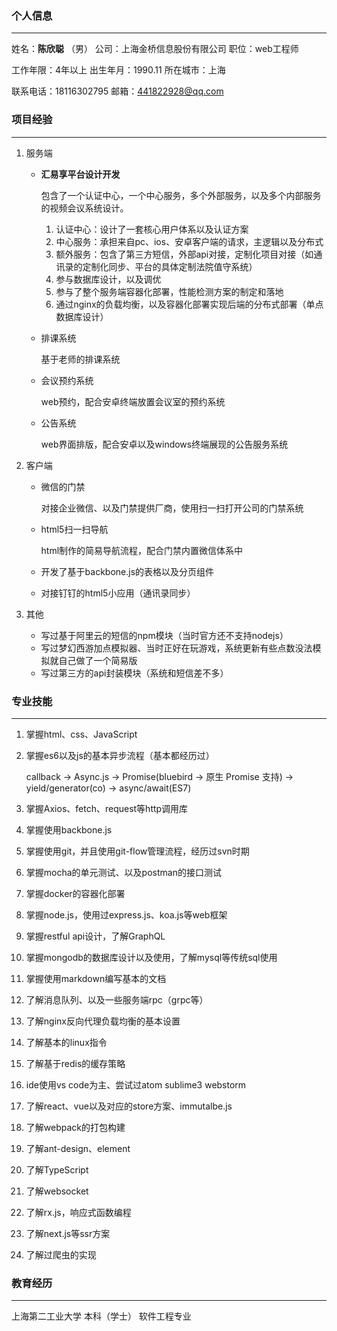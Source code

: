 ### 个人信息

----

姓名：**陈欣聪** （男）		公司：上海金桥信息股份有限公司	职位：web工程师			

工作年限：4年以上		出生年月：1990.11  				所在城市：上海

联系电话：18116302795	邮箱：441822928@qq.com

### 项目经验

---

1. 服务端

   - **汇易享平台设计开发**

     包含了一个认证中心，一个中心服务，多个外部服务，以及多个内部服务的视频会议系统设计。

     1. 认证中心：设计了一套核心用户体系以及认证方案
     2. 中心服务：承担来自pc、ios、安卓客户端的请求，主逻辑以及分布式
     3. 额外服务：包含了第三方短信，外部api对接，定制化项目对接（如通讯录的定制化同步、平台的具体定制法院值守系统）
     4. 参与数据库设计，以及调优
     5. 参与了整个服务端容器化部署，性能检测方案的制定和落地
     6. 通过nginx的负载均衡，以及容器化部署实现后端的分布式部署（单点数据库设计）

   - 排课系统

     基于老师的排课系统

   - 会议预约系统

     web预约，配合安卓终端放置会议室的预约系统

   - 公告系统

     web界面排版，配合安卓以及windows终端展现的公告服务系统

2. 客户端

   - 微信的门禁

     对接企业微信、以及门禁提供厂商，使用扫一扫打开公司的门禁系统

   - html5扫一扫导航

     html制作的简易导航流程，配合门禁内置微信体系中

   - 开发了基于backbone.js的表格以及分页组件

   - 对接钉钉的html5小应用（通讯录同步）

3. 其他

   - 写过基于阿里云的短信的npm模块（当时官方还不支持nodejs）
   - 写过梦幻西游加点模拟器、当时正好在玩游戏，系统更新有些点数没法模拟就自己做了一个简易版
   - 写过第三方的api封装模块（系统和短信差不多）

### 专业技能

---

1. 掌握html、css、JavaScript

2. 掌握es6以及js的基本异步流程（基本都经历过）

   callback -> Async.js -> Promise(bluebird -> 原生 Promise 支持) -> yield/generator(co) -> async/await(ES7) 

3. 掌握Axios、fetch、request等http调用库

4. 掌握使用backbone.js

5. 掌握使用git，并且使用git-flow管理流程，经历过svn时期

6. 掌握mocha的单元测试、以及postman的接口测试

7. 掌握docker的容器化部署

8. 掌握node.js，使用过express.js、koa.js等web框架

9. 掌握restful api设计，了解GraphQL

10. 掌握mongodb的数据库设计以及使用，了解mysql等传统sql使用

11. 掌握使用markdown编写基本的文档

12. 了解消息队列、以及一些服务端rpc（grpc等）

13. 了解nginx反向代理负载均衡的基本设置

14. 了解基本的linux指令

15. 了解基于redis的缓存策略

16. ide使用vs code为主、尝试过atom sublime3 webstorm

17. 了解react、vue以及对应的store方案、immutalbe.js

18. 了解webpack的打包构建

19. 了解ant-design、element

20. 了解TypeScript

21. 了解websocket

22. 了解rx.js，响应式函数编程

23. 了解next.js等ssr方案

24. 了解过爬虫的实现
### 教育经历

---

上海第二工业大学		本科（学士）		软件工程专业

